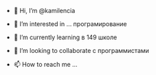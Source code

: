 - 👋 Hi, I’m @kamilencia
- 👀 I’m interested in ... програмирование 
- 🌱 I’m currently learning  в  149 школе

- 💞️ I’m looking to collaborate  с программистами

- 📫 How to reach me ...

<!---
kamilencia/kamilencia is a ✨ special ✨ repository because its `README.md` (this file) appears on your GitHub profile.
You can click the Preview link to take a look at your changes.
--->
